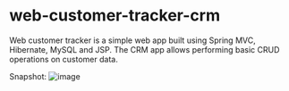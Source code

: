 # web-customer-tracker-crm

Web customer tracker is a simple web app built using Spring MVC, Hibernate, MySQL and JSP.
The CRM app allows performing basic CRUD operations on customer data.

Snapshot:
![image](https://user-images.githubusercontent.com/87872857/180152395-59b4d8ff-f257-4cb0-81d4-5b523233b090.png)
